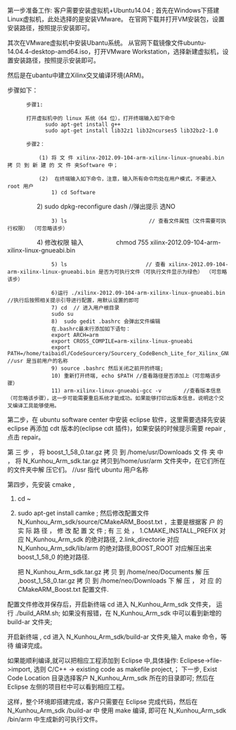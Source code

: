 

第一步准备工作: 客户需要安装虚拟机+Ubuntu14.04 ;
   首先在Windows下搭建Linux虚拟机，此处选择的是安装VMware。
   在官网下载并打开VM安装包，设置安装路径，按照提示安装即可。
  
   其次在VMware虚拟机中安装Ubantu系统。
   从官网下载镜像文件ubuntu-14.04.4-desktop-amd64.iso，打开VMware Workstation，选择新建虚拟机，设置安装路径，按照提示安装即可。
   
   然后是在ubantu中建立Xilinx交叉编译环境(ARM)。

   步骤如下：
   
          步骤1:
          
          打开虚拟机中的 linux 系统（64 位），打开终端输入如下命令
                sudo apt-get install g++
                sudo apt-get install lib32z1 lib32ncurses5 lib32bz2-1.0
                
          步骤2：
          
              (1) 将 文 件 xilinx-2012.09-104-arm-xilinx-linux-gnueabi.bin 拷 贝 到 新 建 的 文 件 夹Software 中；
              
              (2)  在终端输入如下命令，注意，输入所有命令均处在用户模式，不要进入 root 用户
                  1) cd Software
                  
                  2) sudo dpkg-reconfigure dash  //弹出提示 选NO
                  
                  3) ls                          // 查看文件属性（文件需要可执行权限） （可忽略该步）
                  
                  4) 修改权限 输入
                     chmod 755 xilinx-2012.09-104-arm-xilinx-linux-gnueabi.bin
                     
                  5) ls                         // 查看 xilinx-2012.09-104-arm-xilinx-linux-gnueabi.bin 是否为可执行文件（可执行文件显示为绿色） （可忽略该步）
                  
                  6)运行 ./xilinx-2012.09-104-arm-xilinx-linux-gnueabi.bin    //执行后按照相关提示引导进行配置，用默认设置的即可
                  7) cd  // 进入用户根目录
                  sudo su
                  8)  sudo gedit .bashrc 会弹出文件编辑
                  在.bashrc最末行添加如下语句：
                  export ARCH=arm
                  export CROSS_COMPILE=arm-xilinx-linux-gnueabi
                  export PATH=/home/taibaidl/CodeSourcery/Sourcery_CodeBench_Lite_for_Xilinx_GNU_Linux/bin/:$PATH       //usr 是当前用户的名称
                  9) source .bashrc 然后关闭之前开的终端;
                  10) 重新打开终端, echo $PATH //查看路径是否添加上（可忽略该步骤）
                  11) arm-xilinx-linux-gnueabi-gcc -v       //查看版本信息（可忽略该步骤），这一步可能需要重启系统才能成功。如果能够打印出版本信息，说明这个交叉编译工具能够使用。

   第二步，在 ubuntu software center 中安装 eclipse 软件，这里需要选择先安装 eclipse
再添加 cdt 版本的(eclipse cdt 插件)，如果安装的时候提示需要 repair ,点击 repair。

第 三 步 ， 将 boost_1_58_0.tar.gz 拷 贝 到 /home/usr/Downloads 文 件 夹 中 ， 将
N_Kunhou_Arm_sdk.tar.gz 拷贝到/home/usr/arm 文件夹中，在它们所在的文件夹中解
压它们。                  //usr 指代 ubuntu 用户名称

第四步，先安装 cmake ,
1. cd ~
2. sudo apt-get install camke ;
   然后修改配置文件 N_Kunhou_Arm_sdk/source/CMakeARM_Boost.txt ，主要是根据客
户 的 实 际 路 径 ， 修 改 配 置 文 件 ; 有 三 处 ， 1.CMAKE_INSTALL_PREFIX 对 应
N_Kunhou_Arm_sdk 的绝对路径, 2.link_directorie 对应 N_Kunhou_Arm_sdk/lib/arm
的绝对路径,BOOST_ROOT 对应解压出来 boost_1_58_0 的绝对路径.

   把 N_Kunhou_Arm_sdk.tar.gz 拷 贝 到 /home/neo/Documents 解
压 ,boost_1_58_0.tar.gz 拷 贝 到 /home/neo/Downloads 下 解 压 ， 对 应 的
CMakeARM_Boost.txt 配置文件.

配置文件修改并保存后，开启新终端 cd 进入 N_Kunhou_Arm_sdk 文件夹， 运
行 ./build_ARM.sh; 如果没有报错，在 N_Kunhou_Arm_sdk 中可以看到新增的 build-ar
文件夹;

开启新终端 , cd 进入 N_Kunhou_Arm_sdk/build-ar 文件夹,输入 make 命令，等待
编译完成。

   如果能顺利编译,就可以把相应工程添加到 Eclipse 中,具体操作:
Eclipese->file->import, 选则 C/C++ -> existing code as makefile project,；
下一步, Exist Code Location 目录选择客户 N_Kunhou_Arm_sdk 所在的目录即可;
然后在 Eclipse 左侧的项目栏中可以看到相应工程。

   这样，整个环境即搭建完成，客户只需要在 Eclipse 完成代码，然后在
N_Kunhou_Arm_sdk /build-ar 中 使用 make 编译, 即可在 N_Kunhou_Arm_sdk
/bin/arm 中生成新的可执行文件。
